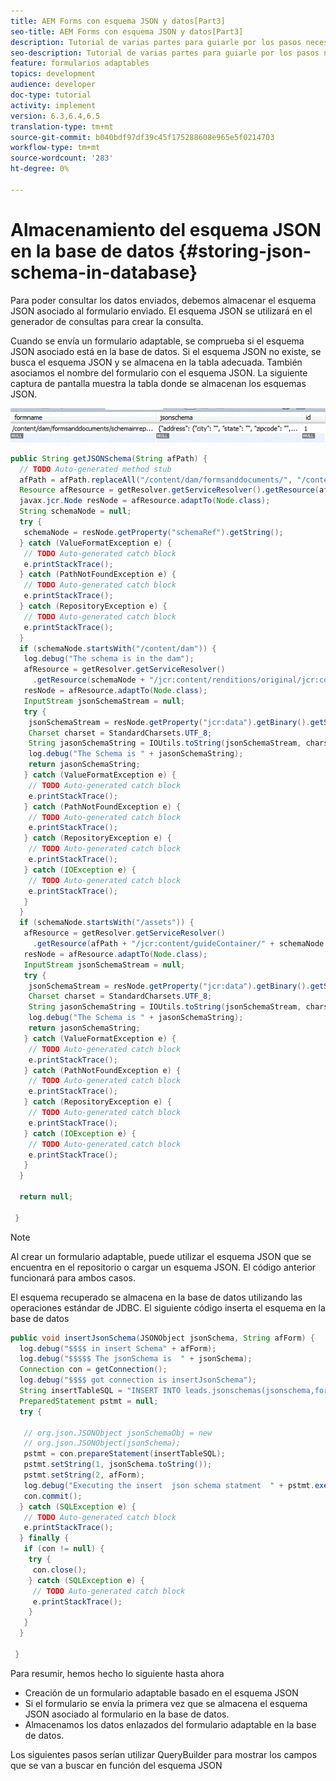 ```yaml
---
title: AEM Forms con esquema JSON y datos[Part3]
seo-title: AEM Forms con esquema JSON y datos[Part3]
description: Tutorial de varias partes para guiarle por los pasos necesarios para crear un formulario adaptable con esquema JSON y consultar los datos enviados.
seo-description: Tutorial de varias partes para guiarle por los pasos necesarios para crear un formulario adaptable con esquema JSON y consultar los datos enviados.
feature: formularios adaptables
topics: development
audience: developer
doc-type: tutorial
activity: implement
version: 6.3,6.4,6.5
translation-type: tm+mt
source-git-commit: b040bdf97df39c45f175288608e965e5f0214703
workflow-type: tm+mt
source-wordcount: '283'
ht-degree: 0%

---
```



# Almacenamiento del esquema JSON en la base de datos {#storing-json-schema-in-database}


Para poder consultar los datos enviados, debemos almacenar el esquema JSON asociado al formulario enviado. El esquema JSON se utilizará en el generador de consultas para crear la consulta.

Cuando se envía un formulario adaptable, se comprueba si el esquema JSON asociado está en la base de datos. Si el esquema JSON no existe, se busca el esquema JSON y se almacena en la tabla adecuada. También asociamos el nombre del formulario con el esquema JSON. La siguiente captura de pantalla muestra la tabla donde se almacenan los esquemas JSON.

![jsonschema](assets/jsonschemas.gif)

```java
public String getJSONSchema(String afPath) {
  // TODO Auto-generated method stub
  afPath = afPath.replaceAll("/content/dam/formsanddocuments/", "/content/forms/af/");
  Resource afResource = getResolver.getServiceResolver().getResource(afPath + "/jcr:content/guideContainer");
  javax.jcr.Node resNode = afResource.adaptTo(Node.class);
  String schemaNode = null;
  try {
   schemaNode = resNode.getProperty("schemaRef").getString();
  } catch (ValueFormatException e) {
   // TODO Auto-generated catch block
   e.printStackTrace();
  } catch (PathNotFoundException e) {
   // TODO Auto-generated catch block
   e.printStackTrace();
  } catch (RepositoryException e) {
   // TODO Auto-generated catch block
   e.printStackTrace();
  }
  if (schemaNode.startsWith("/content/dam")) {
   log.debug("The schema is in the dam");
   afResource = getResolver.getServiceResolver()
     .getResource(schemaNode + "/jcr:content/renditions/original/jcr:content");
   resNode = afResource.adaptTo(Node.class);
   InputStream jsonSchemaStream = null;
   try {
    jsonSchemaStream = resNode.getProperty("jcr:data").getBinary().getStream();
    Charset charset = StandardCharsets.UTF_8;
    String jasonSchemaString = IOUtils.toString(jsonSchemaStream, charset);
    log.debug("The Schema is " + jasonSchemaString);
    return jasonSchemaString;
   } catch (ValueFormatException e) {
    // TODO Auto-generated catch block
    e.printStackTrace();
   } catch (PathNotFoundException e) {
    // TODO Auto-generated catch block
    e.printStackTrace();
   } catch (RepositoryException e) {
    // TODO Auto-generated catch block
    e.printStackTrace();
   } catch (IOException e) {
    // TODO Auto-generated catch block
    e.printStackTrace();
   }
  }
  if (schemaNode.startsWith("/assets")) {
   afResource = getResolver.getServiceResolver()
     .getResource(afPath + "/jcr:content/guideContainer/" + schemaNode + "/jcr:content");
   resNode = afResource.adaptTo(Node.class);
   InputStream jsonSchemaStream = null;
   try {
    jsonSchemaStream = resNode.getProperty("jcr:data").getBinary().getStream();
    Charset charset = StandardCharsets.UTF_8;
    String jasonSchemaString = IOUtils.toString(jsonSchemaStream, charset);
    log.debug("The Schema is " + jasonSchemaString);
    return jasonSchemaString;
   } catch (ValueFormatException e) {
    // TODO Auto-generated catch block
    e.printStackTrace();
   } catch (PathNotFoundException e) {
    // TODO Auto-generated catch block
    e.printStackTrace();
   } catch (RepositoryException e) {
    // TODO Auto-generated catch block
    e.printStackTrace();
   } catch (IOException e) {
    // TODO Auto-generated catch block
    e.printStackTrace();
   }
  }

  return null;

 }
```

>[!NOTE]
>
>Al crear un formulario adaptable, puede utilizar el esquema JSON que se encuentra en el repositorio o cargar un esquema JSON. El código anterior funcionará para ambos casos.

El esquema recuperado se almacena en la base de datos utilizando las operaciones estándar de JDBC. El siguiente código inserta el esquema en la base de datos

```java
public void insertJsonSchema(JSONObject jsonSchema, String afForm) {
  log.debug("$$$$ in insert Schema" + afForm);
  log.debug("$$$$$ The jsonSchema is  " + jsonSchema);
  Connection con = getConnection();
  log.debug("$$$$ got connection is insertJsonSchema");
  String insertTableSQL = "INSERT INTO leads.jsonschemas(jsonschema,formname) VALUES(?,?)";
  PreparedStatement pstmt = null;
  try {

   // org.json.JSONObject jsonSchemaObj = new
   // org.json.JSONObject(jsonSchema);
   pstmt = con.prepareStatement(insertTableSQL);
   pstmt.setString(1, jsonSchema.toString());
   pstmt.setString(2, afForm);
   log.debug("Executing the insert  json schema statment  " + pstmt.executeUpdate());
   con.commit();
  } catch (SQLException e) {
   // TODO Auto-generated catch block
   e.printStackTrace();
  } finally {
   if (con != null) {
    try {
     con.close();
    } catch (SQLException e) {
     // TODO Auto-generated catch block
     e.printStackTrace();
    }
   }
  }

 }
```

Para resumir, hemos hecho lo siguiente hasta ahora

* Creación de un formulario adaptable basado en el esquema JSON
* Si el formulario se envía la primera vez que se almacena el esquema JSON asociado al formulario en la base de datos.
* Almacenamos los datos enlazados del formulario adaptable en la base de datos.

Los siguientes pasos serían utilizar QueryBuilder para mostrar los campos que se van a buscar en función del esquema JSON


